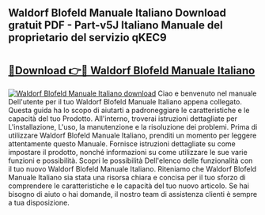 ## Waldorf Blofeld Manuale Italiano Download gratuit PDF - Part-v5J Italiano Manuale del proprietario del servizio qKEC9

# <h2><a href="http://dfgyet.blite.top/?on=Waldorf+Blofeld+Manuale+Italiano">🔗Download 👉🔴 Waldorf Blofeld Manuale Italiano</a></h2>

[![Waldorf Blofeld Manuale Italiano download](https://i.imgur.com/lujVjoI.png)](http://dfgyet.blite.top/?on=Waldorf+Blofeld+Manuale+Italiano)
Ciao e benvenuto nel manuale Dell'utente per il tuo Waldorf Blofeld Manuale Italiano appena collegato. Questa guida ha lo scopo di aiutarti a padroneggiare le caratteristiche e le capacità del tuo Prodotto. All'interno, troverai istruzioni dettagliate per L'installazione, L'uso, la manutenzione e la risoluzione dei problemi. Prima di utilizzare Waldorf Blofeld Manuale Italiano, prenditi un momento per leggere attentamente questo Manuale. Fornisce istruzioni dettagliate su come impostare il prodotto, nonché informazioni su come utilizzare le sue varie funzioni e possibilità. Scopri le possibilità Dell'elenco delle funzionalità con il tuo nuovo Waldorf Blofeld Manuale Italiano. Riteniamo che Waldorf Blofeld Manuale Italiano sia stata una risorsa chiara e concisa per il tuo sforzo di comprendere le caratteristiche e le capacità del tuo nuovo articolo. Se hai bisogno di aiuto o hai domande, il nostro team di assistenza clienti è sempre a tua disposizione.
